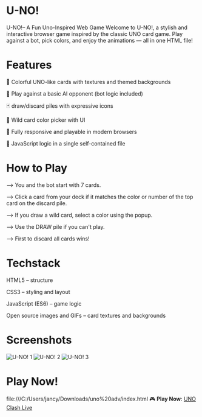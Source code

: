 # U-NO!
 U-NO!– A Fun Uno-Inspired Web Game
Welcome to U-NO!, a stylish and interactive browser game inspired by the classic UNO card game. Play against a bot, pick colors, and enjoy the animations — all in one HTML file!

# Features
🎴 Colorful UNO-like cards with textures and themed backgrounds

🤖 Play against a basic AI opponent (bot logic included)

🃏 draw/discard piles with expressive icons

🎨 Wild card color picker with UI

📱 Fully responsive and playable in modern browsers

🧠 JavaScript logic in a single self-contained file



# How to Play
--> You and the bot start with 7 cards.

--> Click a card from your deck if it matches the color or number of the top card on the discard pile.

--> If you draw a wild card, select a color using the popup.

--> Use the DRAW pile if you can't play.

--> First to discard all cards wins!

# Techstack
HTML5 – structure

CSS3 – styling and layout

JavaScript (ES6) – game logic

Open source images and GIFs – card textures and backgrounds

# Screenshots
![U-NO! 1](https://github.com/user-attachments/assets/38beecc5-0099-4999-a284-825c369b07d5)
![U-NO! 2](https://github.com/user-attachments/assets/0ce545a7-3412-431a-aa74-56f66824f030)
![U-NO! 3](https://github.com/user-attachments/assets/d1a23610-695d-4091-8dd5-ff809934569c)

# Play Now!
file:///C:/Users/jancy/Downloads/uno%20adv/index.html
🎮 **Play Now**: [UNO Clash Live](https://github.com/Jancy161/U-NO-Clash.git)







